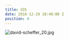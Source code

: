 ```yaml
---
title: d35
date: 2016-12-29 18:49:00 Z
position: 4
---
```


![david-scheffer_20.jpg](/uploads/david-scheffer_20.jpg)